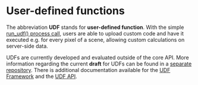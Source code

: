 # User-defined functions

The abbreviation **UDF** stands for **user-defined function**. With the simple [run_udf() process call](https://processes.openeo.org/#run_udf), users are able to upload custom code and have it executed e.g. for every pixel of a scene, allowing custom calculations on server-side data.

UDFs are currently developed and evaluated outside of the core API. More information regarding the current **draft** for UDFs can be found in a [separate repository](https://github.com/Open-EO/openeo-udf). There is additional documentation available for the [UDF Framework](https://open-eo.github.io/openeo-udf/) and the [UDF API](https://open-eo.github.io/openeo-udf/api_docs/).
